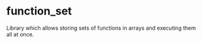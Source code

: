 # function_set

Library which allows storing sets of functions in arrays and executing them all at once.
